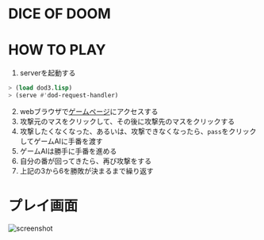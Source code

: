 # DICE OF DOOM

# HOW TO PLAY

1. serverを起動する

```lisp
> (load dod3.lisp)
> (serve #'dod-request-handler)
```

2. webブラウザで[ゲームページ](http://localhost:8080/game.html)にアクセスする
3. 攻撃元のマスをクリックして、その後に攻撃先のマスをクリックする
4. 攻撃したくなくなった、あるいは、攻撃できなくなったら、`pass`をクリックしてゲームAIに手番を渡す
5. ゲームAIは勝手に手番を進める
6. 自分の番が回ってきたら、再び攻撃をする
7. 上記の3から6を勝敗が決まるまで繰り返す

# プレイ画面
![screenshot](https://raw.githubusercontent.com/)

